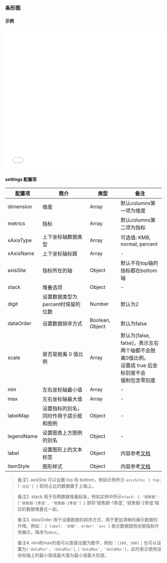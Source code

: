 ### 条形图

#### 示例

<iframe width="100%" height="450" src="//jsfiddle.net/vue_echarts/m1hdcmf4/10/embedded/result,html,js/?bodyColor=fff" allowfullscreen="allowfullscreen" frameborder="0"></iframe>

#### settings 配置项

| 配置项 | 简介 | 类型 | 备注 |
| --- | --- | --- | --- |
| dimension | 维度 | Array | 默认columns第一项为维度 |
| metrics | 指标 | Array | 默认columns第二项为指标 |
| xAxisType | 上下坐标轴数据类型 | Array | 可选值: KMB, normal, percent |
| xAxisName | 上下坐标轴标题 | Array | - |
| axisSite | 指标所在的轴 | Object | 默认不在top轴的指标都在bottom轴 |
| stack | 堆叠选项 | Object | - |
| digit | 设置数据类型为percent时保留的位数 | Number | 默认为2 |
| dataOrder | 设置数据排序方式 | Boolean, Object | 默认为false |
| scale | 是否是脱离 0 值比例 | Array | 默认为[false, false]，表示左右<br>两个轴都不会脱离0值比例。<br>设置成 true 后坐标刻度不会<br>强制包含零刻度<br> |
| min | 左右坐标轴最小值 | Array | - |
| max | 左右坐标轴最大值 | Array | - |
| labelMap | 设置指标的别名，同时作用于提示框和图例| Object | - |
| legendName | 设置图表上方图例的别名 | Object | - |
| label | 设置图形上的文本标签 | Object | 内容参考[文档](http://echarts.baidu.com/option.html#series-bar.label) |
| itemStyle | 图形样式 | Object | 内容参考[文档](http://echarts.baidu.com/option.html#series-bar.itemStyle) |

> 备注1. axisSite 可以设置 top 和 bottom，例如示例所示 `axisSite: { top: ['占比'] }` 即将占比的数据置于上轴上。

> 备注2. stack 用于将两数据堆叠起来，例如实例中所示`stack: { '销售额': ['销售额-1季度', '销售额-2季度'] }` 即将'销售额-1季度', '销售额-2季度'相应的数据堆叠在一起。

> 备注3. dataOrder 用于设置数据的排序方式，用于更加清晰的展示数据的升降。例如： `{ label: '余额', order: 'asc }` 表示数据按照余额指标升序展示，降序为`desc`。

> 备注4. min和max的值可以直接设置为数字，例如：`[100, 300]`；也可以设置为`['dataMin', 'dataMin']`, `['dataMax', 'dataMax']`，此时表示使用该坐标轴上的最小值或最大值为最小或最大刻度。
